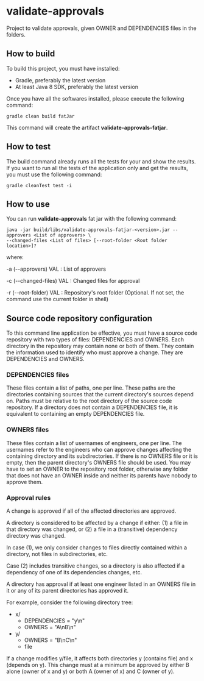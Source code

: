 # validate-approvals

Project to validate approvals, given OWNER and DEPENDENCIES files in the folders.

## How to build

To build this project, you must have installed:

- Gradle, preferably the latest version
- At least Java 8 SDK, preferably the latest version

Once you have all the softwares installed, please execute the following command:

```{bash}
gradle clean build fatJar
```

This command will create the artifact **validate-approvals-fatjar**.

## How to test

The build command already runs all the tests for your and show the results.
If you want to run all the tests of the application only and get the results, you must use the
following command:

```{bash}
gradle cleanTest test -i
```

## How to use

You can run **validate-approvals** fat jar with the following command:

```{bash}
java -jar build/libs/validate-approvals-fatjar-<version>.jar --approvers <List of approvers> \
--changed-files <List of files> [--root-folder <Root folder location>]?
```

where:

 -a (--approvers) VAL     : List of approvers

 -c (--changed-files) VAL : Changed files for approval
 
 -r (--root-folder) VAL   : Repository's root folder (Optional. If not set, the command use the current
 folder in shell)

## Source code repository configuration

To this command line application be effective, you must have a source code repository with two types of
files: DEPENDENCIES and OWNERS. Each directory in the repository may contain none or both of them. They
contain the information used to identify who must approve a change. They are DEPENDENCIES and OWNERS.

### DEPENDENCIES files

These files contain a list of paths, one per line. These paths are the directories containing sources
that the current directory's sources depend on. Paths must be relative to the root directory of the
source code repository. If a directory does not contain a DEPENDENCIES file, it is equivalent to
containing an empty DEPENDENCIES file.

### OWNERS files

These files contain a list of usernames of engineers, one per line. The usernames refer to the engineers
who can approve changes affecting the containing directory and its subdirectories. If there is no OWNERS
file or it is empty, then the parent directory's OWNERS file should be used. You may have to set an
OWNER to the repository root folder, otherwise any folder that does not have an OWNER inside and neither
its parents have nobody to approve them.

### Approval rules

A change is approved if all of the affected directories are approved.

A directory is considered to be affected by a change if either: (1) a file in that directory was changed,
or (2) a file in a (transitive) dependency directory was changed.

In case (1), we only consider changes to files directly contained within a directory, not files in
subdirectories, etc.

Case (2) includes transitive changes, so a directory is also affected if a dependency of one of its
dependencies changes, etc.

A directory has approval if at least one engineer listed in an OWNERS file in it or any of its parent
directories has approved it.

For example, consider the following directory tree:

- x/
  - DEPENDENCIES = "y\n"
  - OWNERS = "A\nB\n"
- y/
  - OWNERS = "B\nC\n"
  - file
 
If a change modifies y/file, it affects both directories y (contains file) and x (depends on y).
This change must at a minimum be approved by either B alone (owner of x and y) or both A (owner of x)
and C (owner of y). 